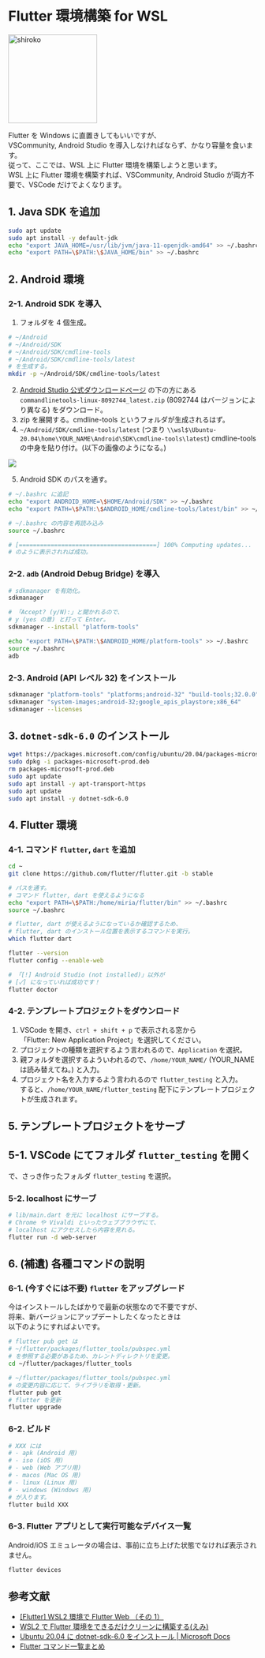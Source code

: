 # Flutter 環境構築 for WSL

<img src="https://i.imgur.com/rHZDb5q.png" title="shiroko" width="180">

Flutter を Windows に直置きしてもいいですが、  
VSCommunity, Android Studio を導入しなければならず、かなり容量を食います。  
従って、ここでは、WSL 上に Flutter 環境を構築しようと思います。  
WSL 上に Flutter 環境を構築すれば、VSCommunity, Android Studio が両方不要で、VSCode だけでよくなります。

## 1. Java SDK を追加

```sh
sudo apt update
sudo apt install -y default-jdk
echo "export JAVA_HOME=/usr/lib/jvm/java-11-openjdk-amd64" >> ~/.bashrc
echo "export PATH=\$PATH:\$JAVA_HOME/bin" >> ~/.bashrc
```

## 2. Android 環境

### 2-1. Android SDK を導入

1. フォルダを 4 個生成。

```sh
# ~/Android
# ~/Android/SDK
# ~/Android/SDK/cmdline-tools
# ~/Android/SDK/cmdline-tools/latest
# を生成する。
mkdir -p ~/Android/SDK/cmdline-tools/latest
```

2. [Android Studio 公式ダウンロードページ](https://developer.android.com/studio/index.html?authuser=1#downloads) の下の方にある `commandlinetools-linux-8092744_latest.zip` (8092744 はバージョンにより異なる) をダウンロード。
3. zip を展開する。cmdline-tools というフォルダが生成されるはず。
4. `~/Android/SDK/cmdline-tools/latest` (つまり `\\wsl$\Ubuntu-20.04\home\YOUR_NAME\Android\SDK\cmdline-tools\latest`) cmdline-tools の中身を貼り付け。(以下の画像のようになる。)

![](https://github.com/moyomogi/flutter_testing/raw/master/docs/cmdline-tools.jpg)

5. Android SDK のパスを通す。

```sh
# ~/.bashrc に追記
echo "export ANDROID_HOME=\$HOME/Android/SDK" >> ~/.bashrc
echo "export PATH=\$PATH:\$ANDROID_HOME/cmdline-tools/latest/bin" >> ~/.bashrc

# ~/.bashrc の内容を再読み込み
source ~/.bashrc

# [=======================================] 100% Computing updates...
# のように表示されれば成功。
```

### 2-2. `adb` (Android Debug Bridge) を導入

```sh
# sdkmanager を有効化。
sdkmanager

# 「Accept? (y/N):」と聞かれるので、
# y (yes の意) と打って Enter。
sdkmanager --install "platform-tools"

echo "export PATH=\$PATH:\$ANDROID_HOME/platform-tools" >> ~/.bashrc
source ~/.bashrc
adb
```

### 2-3. Android (API レベル 32) をインストール

```sh
sdkmanager "platform-tools" "platforms;android-32" "build-tools;32.0.0"
sdkmanager "system-images;android-32;google_apis_playstore;x86_64"
sdkmanager --licenses
```

## 3. `dotnet-sdk-6.0` のインストール

```sh
wget https://packages.microsoft.com/config/ubuntu/20.04/packages-microsoft-prod.deb -O packages-microsoft-prod.deb
sudo dpkg -i packages-microsoft-prod.deb
rm packages-microsoft-prod.deb
sudo apt update
sudo apt install -y apt-transport-https
sudo apt update
sudo apt install -y dotnet-sdk-6.0
```

## 4. Flutter 環境

### 4-1. コマンド `flutter`, `dart` を追加

```sh
cd ~
git clone https://github.com/flutter/flutter.git -b stable

# パスを通す。
# コマンド flutter, dart を使えるようになる
echo "export PATH=\$PATH:/home/miria/flutter/bin" >> ~/.bashrc
source ~/.bashrc

# flutter, dart が使えるようになっているか確認するため、
# flutter, dart のインストール位置を表示するコマンドを実行。
which flutter dart

flutter --version
flutter config --enable-web

# 「[!] Android Studio (not installed)」以外が
# [✓] になっていれば成功です！
flutter doctor
```

### 4-2. テンプレートプロジェクトをダウンロード

1. VSCode を開き、`ctrl + shift + p` で表示される窓から  
   「Flutter: New Application Project」を選択してください。
2. プロジェクトの種類を選択するよう言われるので、`Application` を選択。
3. 親フォルダを選択するよういわれるので、`/home/YOUR_NAME/` (YOUR_NAME は読み替えてね。) と入力。
4. プロジェクト名を入力するよう言われるので `flutter_testing` と入力。  
   すると、`/home/YOUR_NAME/flutter_testing` 配下にテンプレートプロジェクトが生成されます。

## 5. テンプレートプロジェクトをサーブ

## 5-1. VSCode にてフォルダ `flutter_testing` を開く

で、さっき作ったフォルダ `flutter_testing` を選択。

### 5-2. localhost にサーブ

```sh
# lib/main.dart を元に localhost にサーブする。
# Chrome や Vivaldi といったウェブブラウザにて、
# localhost にアクセスしたら内容を見れる。
flutter run -d web-server
```

## 6. (補遺) 各種コマンドの説明

### 6-1. (今すぐには不要) `flutter` をアップグレード

今はインストールしたばかりで最新の状態なので不要ですが、  
将来、新バージョンにアップデートしたくなったときは  
以下のようにすればよいです。

```sh
# flutter pub get は
# ~/flutter/packages/flutter_tools/pubspec.yml
# を参照する必要があるため、カレントディレクトリを変更。
cd ~/flutter/packages/flutter_tools

# ~/flutter/packages/flutter_tools/pubspec.yml
# の変更内容に応じて、ライブラリを取得・更新。
flutter pub get
# flutter を更新
flutter upgrade
```

### 6-2. ビルド

```sh
# XXX には
# - apk (Android 用)
# - iso (iOS 用)
# - web (Web アプリ用)
# - macos (Mac OS 用)
# - linux (Linux 用)
# - windows (Windows 用)
# が入ります。
flutter build XXX
```

### 6-3. Flutter アプリとして実行可能なデバイス一覧

Android/iOS エミュレータの場合は、事前に立ち上げた状態でなければ表示されません。

```sh
flutter devices
```

## 参考文献

- [[Flutter] WSL2 環境で Flutter Web （その 1）](https://techfree.jp/devmemo/try-flutter-1)
- [WSL2 で Flutter 環境をできるだけクリーンに構築する(えみ)](https://qiita.com/suruseas/items/42d5d9c5beffa6ebdd78#3-flutter%E7%92%B0%E5%A2%83%E3%81%AE%E6%A7%8B%E7%AF%89)
- [Ubuntu 20.04 に dotnet-sdk-6.0 をインストール | Microsoft Docs](https://docs.microsoft.com/ja-jp/dotnet/core/install/linux-ubuntu#2004-)
- [Flutter コマンド一覧まとめ](https://qiita.com/kurun_pan/items/f9251b1827ce9dca9e14)
